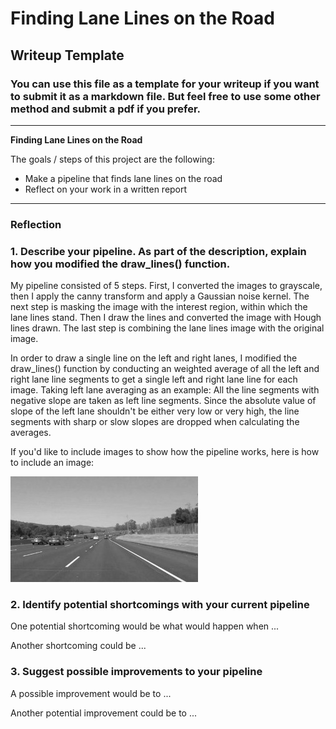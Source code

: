 # **Finding Lane Lines on the Road** 

## Writeup Template

### You can use this file as a template for your writeup if you want to submit it as a markdown file. But feel free to use some other method and submit a pdf if you prefer.

---

**Finding Lane Lines on the Road**

The goals / steps of this project are the following:
* Make a pipeline that finds lane lines on the road
* Reflect on your work in a written report


[//]: # (Image References)

[image1]: ./examples/grayscale.jpg "Grayscale"
[image2]: ./examples/canny_gaussian.jpg "Canny_Gaussian"
[image3]: ./examples/mask.jpg "Mask"
[image4]: ./examples/hough_lines.jpg "Hough_Lines"
[image5]: ./examples/merge.jpg "Merge"

---

### Reflection

### 1. Describe your pipeline. As part of the description, explain how you modified the draw_lines() function.

My pipeline consisted of 5 steps. First, I converted the images to grayscale, then I apply the canny transform and apply a Gaussian noise kernel. The next step is masking the image with the interest region, within which the lane lines stand. Then I draw the lines and converted the image with Hough lines drawn. The last step is combining the lane lines image with the original image. 

In order to draw a single line on the left and right lanes, I modified the draw_lines() function by conducting an weighted average of all the left and right lane line segments to get a single left and right lane line for each image. Taking left lane averaging as an example: All the line segments with negative slope are taken as left line segments. Since the absolute value of slope of the left lane shouldn't be either very low or very high, the line segments with sharp or slow slopes are dropped when calculating the averages. 

If you'd like to include images to show how the pipeline works, here is how to include an image: 

![Grayscal][image1]


### 2. Identify potential shortcomings with your current pipeline


One potential shortcoming would be what would happen when ... 

Another shortcoming could be ...


### 3. Suggest possible improvements to your pipeline

A possible improvement would be to ...

Another potential improvement could be to ...
